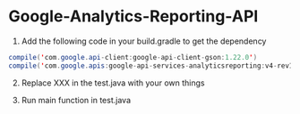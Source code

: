 # Google-Analytics-Reporting-API

1. Add the following code in your build.gradle to get the dependency
```JAVA
compile('com.google.api-client:google-api-client-gson:1.22.0')
compile('com.google.apis:google-api-services-analyticsreporting:v4-rev124-1.23.0')
```

2. Replace XXX in the test.java  with your own things

3. Run main function in test.java
